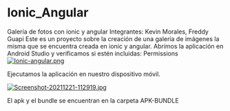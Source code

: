 # Ionic_Angular
Galería de fotos con ionic y angular 
Integrantes: Kevin Morales, Freddy Guapi
Este es un proyecto sobre la creación de una galería de imágenes la misma que se encuentra creada en ionic y angular.
Abrimos la aplicación en Android Studio y verificamos si estén incluidas: Permissions
[![Ionic-angular.png](https://i.postimg.cc/wvMk8LGF/Ionic-angular.png)](https://postimg.cc/ft4dYtZ0)

Ejecutamos la aplicación en nuestro dispositivo móvil. 

[![Screenshot-20211221-112919.jpg](https://i.postimg.cc/gcvdPXLq/Screenshot-20211221-112919.jpg)](https://postimg.cc/V5L2qNRd)

El apk y el bundle se encuentran en la carpeta APK-BUNDLE
